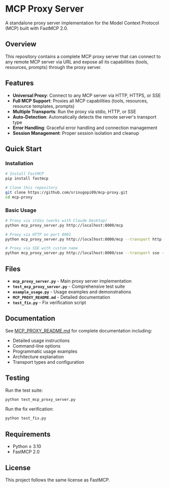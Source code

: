 # MCP Proxy Server

A standalone proxy server implementation for the Model Context Protocol (MCP) built with FastMCP 2.0.

## Overview

This repository contains a complete MCP proxy server that can connect to any remote MCP server via URL and expose all its capabilities (tools, resources, prompts) through the proxy server.

## Features

- **Universal Proxy**: Connect to any MCP server via HTTP, HTTPS, or SSE
- **Full MCP Support**: Proxies all MCP capabilities (tools, resources, resource templates, prompts)
- **Multiple Transports**: Run the proxy via stdio, HTTP, or SSE
- **Auto-Detection**: Automatically detects the remote server's transport type
- **Error Handling**: Graceful error handling and connection management
- **Session Management**: Proper session isolation and cleanup

## Quick Start

### Installation

```bash
# Install FastMCP
pip install fastmcp

# Clone this repository
git clone https://github.com/srinugopi09/mcp-proxy.git
cd mcp-proxy
```

### Basic Usage

```bash
# Proxy via stdio (works with Claude Desktop)
python mcp_proxy_server.py http://localhost:8000/mcp

# Proxy via HTTP on port 8001
python mcp_proxy_server.py http://localhost:8000/mcp --transport http --port 8001

# Proxy via SSE with custom name
python mcp_proxy_server.py http://localhost:8000/sse --transport sse --port 8002 --name "MyProxy"
```

## Files

- **`mcp_proxy_server.py`** - Main proxy server implementation
- **`test_mcp_proxy_server.py`** - Comprehensive test suite
- **`example_usage.py`** - Usage examples and demonstrations
- **`MCP_PROXY_README.md`** - Detailed documentation
- **`test_fix.py`** - Fix verification script

## Documentation

See [MCP_PROXY_README.md](MCP_PROXY_README.md) for complete documentation including:
- Detailed usage instructions
- Command-line options
- Programmatic usage examples
- Architecture explanation
- Transport types and configuration

## Testing

Run the test suite:

```bash
python test_mcp_proxy_server.py
```

Run the fix verification:

```bash
python test_fix.py
```

## Requirements

- Python ≥ 3.10
- FastMCP 2.0

## License

This project follows the same license as FastMCP.